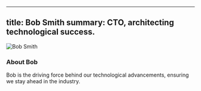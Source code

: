 
---
title: Bob Smith
summary: CTO, architecting technological success.
---

![Bob Smith](../images/bob.jpg)

### About Bob
Bob is the driving force behind our technological advancements, ensuring we stay ahead in the industry.

